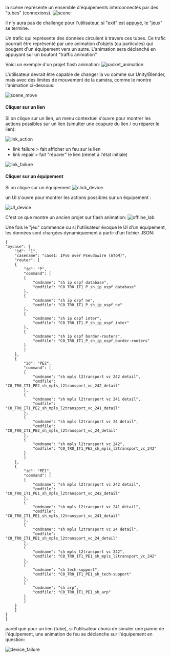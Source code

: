 

la scène représente un ensemble d'équipements interconnectés par des "tubes" (connexions).
![scene](Snag_107da71a.png)

Il n'y aura pas de challenge pour l'utilisateur, si "exit" est appuyé, le "jeux" se termine.

Un trafic qui représente des données circulent à travers ces tubes. Ce trafic pourrait être représenté par une animation d'objets (ou particules) qui bougent d'un équipement vers un autre.
L'animation sera déclanché en appuyant sur un boutont "traffic animation"

Voici un exemple d'un projet flash animation:
![packet_animation](traffic.gif)



L'utilisateur devrait être capable de changer la vu comme sur Unity/Blender, mais avec des limites de mouvement de la caméra, comme le montre l'animation ci-dessous:


![scene_move](camera_move.gif)


#### Cliquer sur un lien
Si on clique sur un lien, un menu contextuel s'ouvre pour montrer les actions possibles sur un lien (simulter une coupure du lien / ou réparer le lien):


![link_action](Snag_1083179e.png)

- link failure > fait afficher un feu sur le lien
- link repair > fait "réparer" le lien (remet à l'état initiale)

![link_failure](Snag_10b7ea72.png)

#### Cliquer sur un équipement

Si on clique sur un équipement
![click_device](Snag_1085f013.png)

un UI s'ouvre pour montrer les actions possibles sur un équipement :


![UI_device](Snag_108834a4.png)

C'est ce que montre un ancien projet sur flash animation:
![offline_lab](UI.gif)

Une fois le "jeu" commence ou si l'utilisateur évoque le UI d'un équipement, les données sont chargées dynamiquement à partir d'un fichier JSON:

    {
    "mycase": {
        "id": "1",
        "casename": "case1: IPv6 over Pseudowire (AToM)",
        "router": [
        {
            "id": "P",
            "command": [
            {
                "cmdname": "sh ip ospf database",
                "cmdfile": "C0_TR0_IT1_P_sh_ip_ospf_database"
            },
            {
                "cmdname": "sh ip ospf ne",
                "cmdfile": "C0_TR0_IT1_P_sh_ip_ospf_ne"
            },
            {
                "cmdname": "sh ip ospf inter",
                "cmdfile": "C0_TR0_IT1_P_sh_ip_ospf_inter"
            },
            {
                "cmdname": "sh ip ospf border-routers",
                "cmdfile": "C0_TR0_IT1_P_sh_ip_ospf_border-routers"
            }
            ]
        },
        {
            "id": "PE2",
            "command": [
            {
                "cmdname": "sh mpls l2transport vc 242 detail",
                "cmdfile": "C0_TR0_IT1_PE2_sh_mpls_l2transport_vc_242_detail"
            },
            {
                "cmdname": "sh mpls l2transport vc 241 detail",
                "cmdfile": "C0_TR0_IT1_PE2_sh_mpls_l2transport_vc_241_detail"
            },
            {
                "cmdname": "sh mpls l2transport vc 24 detail",
                "cmdfile": "C0_TR0_IT1_PE2_sh_mpls_l2transport_vc_24_detail"
            },
            {
                "cmdname": "sh mpls l2transport vc 242",
                "cmdfile": "C0_TR0_IT1_PE2_sh_mpls_l2transport_vc_242"
            }
            ]
        },
        {
            "id": "PE1",
            "command": [
            {
                "cmdname": "sh mpls l2transport vc 242 detail",
                "cmdfile": "C0_TR0_IT1_PE1_sh_mpls_l2transport_vc_242_detail"
            },
            {
                "cmdname": "sh mpls l2transport vc 241 detail",
                "cmdfile": "C0_TR0_IT1_PE1_sh_mpls_l2transport_vc_241_detail"
            },
            {
                "cmdname": "sh mpls l2transport vc 24 detail",
                "cmdfile": "C0_TR0_IT1_PE1_sh_mpls_l2transport_vc_24_detail"
            },
            {
                "cmdname": "sh mpls l2transport vc 242",
                "cmdfile": "C0_TR0_IT1_PE1_sh_mpls_l2transport_vc_242"
            },
            {
                "cmdname": "sh tech-support",
                "cmdfile": "C0_TR0_IT1_PE1_sh_tech-support"
            },
            {
                "cmdname": "sh arp",
                "cmdfile": "C0_TR0_IT1_PE1_sh_arp"
            }
            ]
        }
        ]
    }
    }


pareil que pour un lien (tube), si l'utilisateur choisi de simuler une panne de l'équipement, une animation de feu se déclanche sur l'équipement en question:


![device_failure](Snag_108a4ef8.png)
